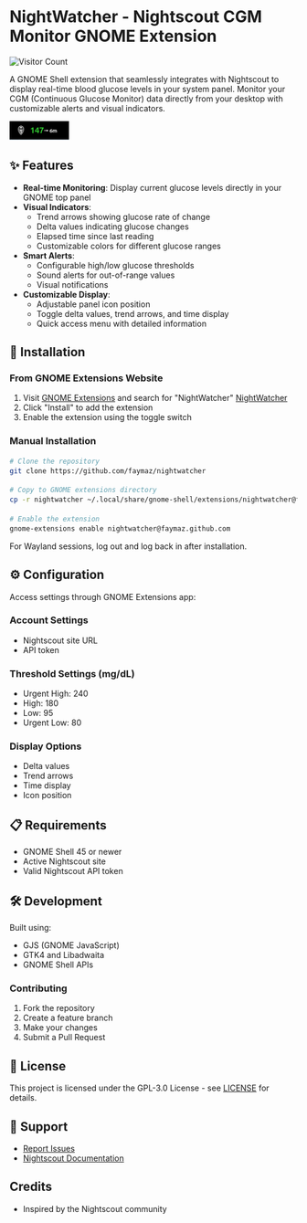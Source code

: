 # NightWatcher - Nightscout CGM Monitor GNOME Extension

![Visitor Count](https://visitor-badge.laobi.icu/badge?page_id=faymaz.nightwatcher)

A GNOME Shell extension that seamlessly integrates with Nightscout to display real-time blood glucose levels in your system panel. Monitor your CGM (Continuous Glucose Monitor) data directly from your desktop with customizable alerts and visual indicators.

![NS](img/NS.png)

## ✨ Features

- **Real-time Monitoring**: Display current glucose levels directly in your GNOME top panel
- **Visual Indicators**: 
  - Trend arrows showing glucose rate of change
  - Delta values indicating glucose changes
  - Elapsed time since last reading
  - Customizable colors for different glucose ranges
- **Smart Alerts**: 
  - Configurable high/low glucose thresholds
  - Sound alerts for out-of-range values
  - Visual notifications
- **Customizable Display**:
  - Adjustable panel icon position
  - Toggle delta values, trend arrows, and time display
  - Quick access menu with detailed information

## 🚀 Installation

### From GNOME Extensions Website
1. Visit [GNOME Extensions](https://extensions.gnome.org) and search for "NightWatcher" [NightWatcher](https://extensions.gnome.org/extension/7830/nightwatcher-nightscout-cgm-monitor/)
2. Click "Install" to add the extension
3. Enable the extension using the toggle switch

### Manual Installation
```bash
# Clone the repository
git clone https://github.com/faymaz/nightwatcher

# Copy to GNOME extensions directory
cp -r nightwatcher ~/.local/share/gnome-shell/extensions/nightwatcher@faymaz.github.com

# Enable the extension
gnome-extensions enable nightwatcher@faymaz.github.com
```

For Wayland sessions, log out and log back in after installation.

## ⚙️ Configuration

Access settings through GNOME Extensions app:

### Account Settings
- Nightscout site URL
- API token

### Threshold Settings (mg/dL)
- Urgent High: 240
- High: 180
- Low: 95
- Urgent Low: 80

### Display Options
- Delta values
- Trend arrows
- Time display
- Icon position

## 📋 Requirements

- GNOME Shell 45 or newer
- Active Nightscout site
- Valid Nightscout API token

## 🛠️ Development

Built using:
- GJS (GNOME JavaScript)
- GTK4 and Libadwaita
- GNOME Shell APIs

### Contributing

1. Fork the repository
2. Create a feature branch
3. Make your changes
4. Submit a Pull Request

## 📝 License

This project is licensed under the GPL-3.0 License - see [LICENSE](LICENSE) for details.

## 💬 Support

- [Report Issues](https://github.com/faymaz/nightwatcher/issues)
- [Nightscout Documentation](http://nightscout.github.io/)

## Credits

- Inspired by the Nightscout community